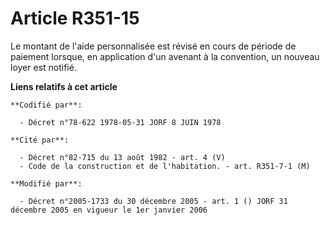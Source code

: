 # Article R351-15

Le montant de l'aide personnalisée est révisé en cours de période de paiement lorsque, en application d'un avenant à la
convention, un nouveau loyer est notifié.

**Liens relatifs à cet article**

	**Codifié par**:

	  - Décret n°78-622 1978-05-31 JORF 8 JUIN 1978

	**Cité par**:

	  - Décret n°82-715 du 13 août 1982 - art. 4 (V)
	  - Code de la construction et de l'habitation. - art. R351-7-1 (M)

	**Modifié par**:

	  - Décret n°2005-1733 du 30 décembre 2005 - art. 1 () JORF 31 décembre 2005 en vigueur le 1er janvier 2006
